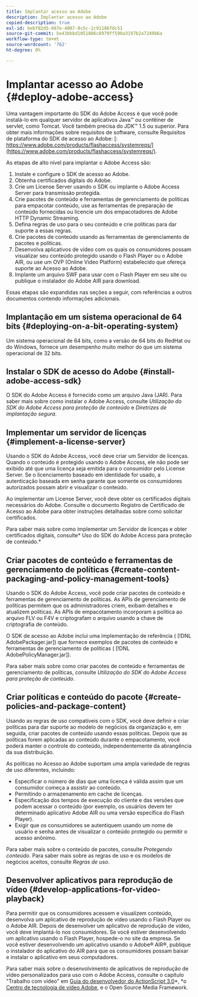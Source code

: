 ```yaml
---
title: Implantar acesso ao Adobe
description: Implantar acesso ao Adobe
copied-description: true
exl-id: bebf02d5-897e-4007-8c5c-1c91186fdc51
source-git-commit: be43bbbd1051886c8979ff590a3197b2a7249b6a
workflow-type: tm+mt
source-wordcount: '762'
ht-degree: 0%

---
```


# Implantar acesso ao Adobe {#deploy-adobe-access}

Uma vantagem importante do SDK do Adobe Access é que você pode instalá-lo em qualquer servidor de aplicativos Java™ ou contêiner de servlet, como Tomcat. Você também precisa do JDK™ 1.5 ou superior. Para obter mais informações sobre requisitos de software, consulte Requisitos de plataforma do SDK de acesso ao Adobe: [: https://www.adobe.com/products/flashaccess/systemreqs/](https://www.adobe.com/products/flashaccess/systemreqs/).

As etapas de alto nível para implantar o Adobe Access são:

1. Instale e configure o SDK de acesso ao Adobe.
1. Obtenha certificados digitais do Adobe.
1. Crie um License Server usando o SDK ou implante o Adobe Access Server para transmissão protegida.
1. Crie pacotes de conteúdo e ferramentas de gerenciamento de políticas para empacotar conteúdo, use as ferramentas de preparação de conteúdo fornecidas ou licencie um dos empacotadores de Adobe HTTP Dynamic Streaming.
1. Defina regras de uso para o seu conteúdo e crie políticas para dar suporte a essas regras.
1. Crie pacotes de conteúdo usando as ferramentas de gerenciamento de pacotes e políticas.
1. Desenvolva aplicativos de vídeo com os quais os consumidores possam visualizar seu conteúdo protegido usando o Flash Player ou o Adobe AIR, ou use um OVP (Online Video Platform) estabelecido que ofereça suporte ao Acesso ao Adobe.
1. Implante um arquivo SWF para usar com o Flash Player em seu site ou publique o instalador do Adobe AIR para download.

Essas etapas são expandidas nas seções a seguir, com referências a outros documentos contendo informações adicionais.

## Implantação em um sistema operacional de 64 bits {#deploying-on-a-bit-operating-system}

Um sistema operacional de 64 bits, como a versão de 64 bits do RedHat ou do Windows, fornece um desempenho muito melhor do que um sistema operacional de 32 bits.

## Instalar o SDK de acesso do Adobe {#install-adobe-access-sdk}

O SDK do Adobe Access é fornecido como um arquivo Java (JAR). Para saber mais sobre como instalar o Adobe Access, consulte *Utilização do SDK do Adobe Access para proteção de conteúdo* e *Diretrizes de implantação segura*.

## Implementar um servidor de licenças {#implement-a-license-server}

Usando o SDK do Adobe Access, você deve criar um Servidor de licenças. Quando o conteúdo é protegido usando o Adobe Access, ele não pode ser exibido até que uma licença seja emitida para o consumidor pelo License Server. Se o licenciamento baseado em identidade for usado, a autenticação baseada em senha garante que somente os consumidores autorizados possam abrir e visualizar o conteúdo.

Ao implementar um License Server, você deve obter os certificados digitais necessários do Adobe. Consulte o documento Registro de Certificado de Acesso ao Adobe para obter instruções detalhadas sobre como solicitar certificados.

Para saber mais sobre como implementar um Servidor de licenças e obter certificados digitais, consulte* Uso do SDK do Adobe Access para proteção de conteúdo.*

## Criar pacotes de conteúdo e ferramentas de gerenciamento de políticas {#create-content-packaging-and-policy-management-tools}

Usando o SDK do Adobe Access, você pode criar pacotes de conteúdo e ferramentas de gerenciamento de políticas. As APIs de gerenciamento de políticas permitem que os administradores criem, exibam detalhes e atualizem políticas. As APIs de empacotamento incorporam a política ao arquivo FLV ou F4V e criptografam o arquivo usando a chave de criptografia de conteúdo.

O SDK de acesso ao Adobe inclui uma implementação de referência ( [!DNL AdobePackager.jar]) que fornece exemplos de pacotes de conteúdo e ferramentas de gerenciamento de políticas ( [!DNL AdobePolicyManager.jar]).

Para saber mais sobre como criar pacotes de conteúdo e ferramentas de gerenciamento de políticas, consulte *Utilização do SDK do Adobe Access para proteção de conteúdo*.

## Criar políticas e conteúdo do pacote {#create-policies-and-package-content}

Usando as regras de uso compatíveis com o SDK, você deve definir e criar políticas para dar suporte ao modelo de negócios da organização e, em seguida, criar pacotes de conteúdo usando essas políticas. Depois que as políticas forem aplicadas ao conteúdo durante o empacotamento, você poderá manter o controle do conteúdo, independentemente da abrangência da sua distribuição.

As políticas no Acesso ao Adobe suportam uma ampla variedade de regras de uso diferentes, incluindo:

* Especificar o número de dias que uma licença é válida assim que um consumidor começa a assistir ao conteúdo.
* Permitindo o armazenamento em cache de licenças.
* Especificação dos tempos de execução do cliente e das versões que podem acessar o conteúdo (por exemplo, os usuários devem ter determinado aplicativo Adobe AIR ou uma versão específica do Flash Player).
* Exigir que os consumidores se autentiquem usando um nome de usuário e senha antes de visualizar o conteúdo protegido ou permitir o acesso anônimo.

Para saber mais sobre o conteúdo de pacotes, consulte *Protegendo conteúdo*. Para saber mais sobre as regras de uso e os modelos de negócios aceitos, consulte *Regras de uso*.

## Desenvolver aplicativos para reprodução de vídeo {#develop-applications-for-video-playback}

Para permitir que os consumidores acessem e visualizem conteúdo, desenvolva um aplicativo de reprodução de vídeo usando o Flash Player ou o Adobe AIR. Depois de desenvolver um aplicativo de reprodução de vídeo, você deve implantá-lo nos consumidores. Se você estiver desenvolvendo um aplicativo usando o Flash Player, hospede-o no site da empresa. Se você estiver desenvolvendo um aplicativo usando o Adobe® AIR®, publique o instalador do aplicativo do AIR para que os consumidores possam baixar e instalar o aplicativo em seus computadores.

Para saber mais sobre o desenvolvimento de aplicativos de reprodução de vídeo personalizados para uso com o Adobe Access, consulte o capítulo &quot;Trabalho com vídeo&quot; em [Guia do desenvolvedor do ActionScript 3.0](https://help.adobe.com/en_US/as3/dev/WS9936fa0d5984e93b3f4f38ec1272a447844-8000.html)*, *o [Centro de tecnologia de vídeo Adobe](https://www.adobe.com/devnet/video/), e o Open Source Media Framework.
